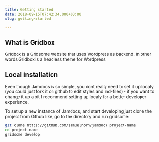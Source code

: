 ```yaml
---
title: Getting started
date: 2018-09-15T07:42:34.000+00:00
slug: getting-started

---
```

## What is Gridbox

Gridbox is a Gridsome website that uses Wordpress as backend. In other words Gridbox is a headless theme for Wordpress.

## Local installation

Even though Jamdocs is so simple, you dont really need to set it up localy (you could just fork it on github to edit styles and md-files) - if you want to change it up a bit I recommend setting up localy for a better developer experience.

To set up a new instance of Jamdocs, and start developing just clone the project from Github like, go to the directory and run gridsome:

```bash
git clone https://github.com/samuelhorn/jamdocs project-name
cd project-name
gridsome develop
```